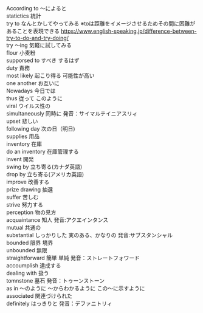 According to 〜によると <br/>
statictics 統計 <br/>
try to なんとかしてやってみる ※toは距離をイメージさせるためその間に困難があることを表現できる https://www.english-speaking.jp/difference-between-try-to-do-and-try-doing/ <br/>
try 〜ing 気軽に試してみる <br/>
flour 小麦粉 <br/>
supporsed to すべき するはず <br/>
duty 責務 <br/>
most likely 起こり得る 可能性が高い <br/>
one another お互いに <br/>
Nowadays 今日では <br/>
thus 従って このように <br/>
viral ウイルス性の <br/>
simultaneously 同時に 発音：サイマルテイニアスリィ <br/>
upset 悲しい <br/>
following day 次の日（明日) <br/>
supplies 用品 <br/>
inventory 在庫 <br/>
do an inventory 在庫管理する <br/>
invent 開発 <br/>
swing by 立ち寄る(カナダ英語) <br/>
drop by 立ち寄る(アメリカ英語) <br/>
improve 改善する <br/>
prize drawing 抽選 <br/>
suffer 苦しむ <br/>
strive 努力する <br/>
perception 物の見方 <br/>
acquaintance 知人 発音:アクエインタンス <br/>
mutual 共通の <br/>
substantial しっかりした 実のある、かなりの 発音:サブスタンシャル <br/>
bounded 限界 境界 <br/>
unbounded 無限 <br/>
straightforward 簡単 単純 発音：ストレートフォワード <br/>
accoumplish 達成する <br/>
dealing with 扱う <br/>
tomnstone 墓石 発音：トゥーンストーン <br/>
as in 〜のように 〜からわかるように この〜に示すように <br/>
associated 関連づけられた <br/>
definitely はっきりと 発音：デファニトリィ

